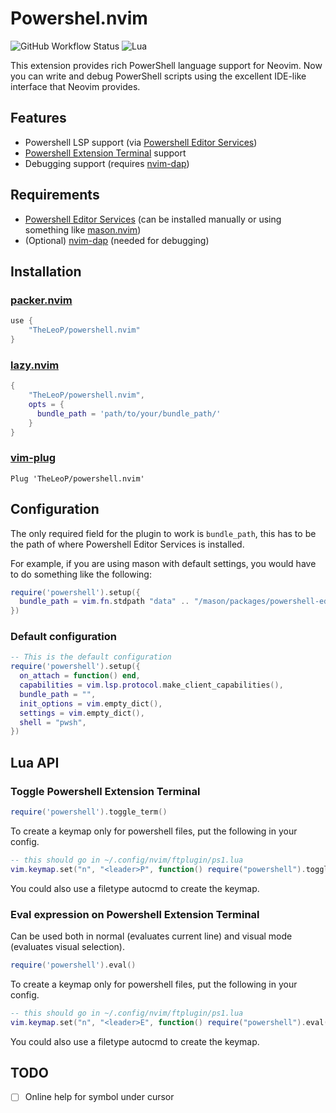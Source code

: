 # Powershel.nvim

![GitHub Workflow Status](https://github.com/TheLeoP/powershell.nvim/actions/workflows/lint-test.yml/badge.svg)
![Lua](https://img.shields.io/badge/Made%20with%20Lua-blueviolet.svg?style=for-the-badge&logo=lua)

This extension provides rich PowerShell language support for Neovim. Now you can write and debug PowerShell scripts using the excellent IDE-like interface that Neovim provides.

## Features

- Powershell LSP support (via [Powershell Editor Services](https://github.com/PowerShell/PowerShellEditorServices))
- [Powershell Extension Terminal](https://github.com/PowerShell/PowerShellEditorServices#powershell-extension-terminal) support
- Debugging support (requires [nvim-dap](https://github.com/mfussenegger/nvim-dap))

## Requirements

- [Powershell Editor Services](https://github.com/PowerShell/PowerShellEditorServices) (can be installed manually or using something like [mason.nvim](https://github.com/williamboman/mason.nvim))
- (Optional) [nvim-dap](https://github.com/mfussenegger/nvim-dap) (needed for debugging)

## Installation

### [packer.nvim](https://github.com/wbthomason/packer.nvim)

```lua
use {
    "TheLeoP/powershell.nvim"
}
```

### [lazy.nvim](https://github.com/folke/lazy.nvim)

```lua
{
    "TheLeoP/powershell.nvim",
    opts = {
      bundle_path = 'path/to/your/bundle_path/'
    }
}
```

### [vim-plug](https://github.com/junegunn/vim-plug)

```vim
Plug 'TheLeoP/powershell.nvim'
```

## Configuration

The only required field for the plugin to work is `bundle_path`, this has to be the path of where Powershell Editor Services is installed.

For example, if you are using mason with default settings, you would have to do something like the following:
```lua
require('powershell').setup({
  bundle_path = vim.fn.stdpath "data" .. "/mason/packages/powershell-editor-services",
})
```

### Default configuration

```lua
-- This is the default configuration
require('powershell').setup({
  on_attach = function() end,
  capabilities = vim.lsp.protocol.make_client_capabilities(),
  bundle_path = "",
  init_options = vim.empty_dict(),
  settings = vim.empty_dict(),
  shell = "pwsh",
})
```

## Lua API

### Toggle Powershell Extension Terminal

```lua
require('powershell').toggle_term()
```

To create a keymap only for powershell files, put the following in your config.

```lua
-- this should go in ~/.config/nvim/ftplugin/ps1.lua
vim.keymap.set("n", "<leader>P", function() require("powershell").toggle_term() end)
```

You could also use a filetype autocmd to create the keymap.

### Eval expression on Powershell Extension Terminal

Can be used both in normal (evaluates current line) and visual mode (evaluates visual selection).

```lua
require('powershell').eval()
```

To create a keymap only for powershell files, put the following in your config.

```lua
-- this should go in ~/.config/nvim/ftplugin/ps1.lua
vim.keymap.set("n", "<leader>E", function() require("powershell").eval() end)
```

You could also use a filetype autocmd to create the keymap.

## TODO

- [ ] Online help for symbol under cursor
